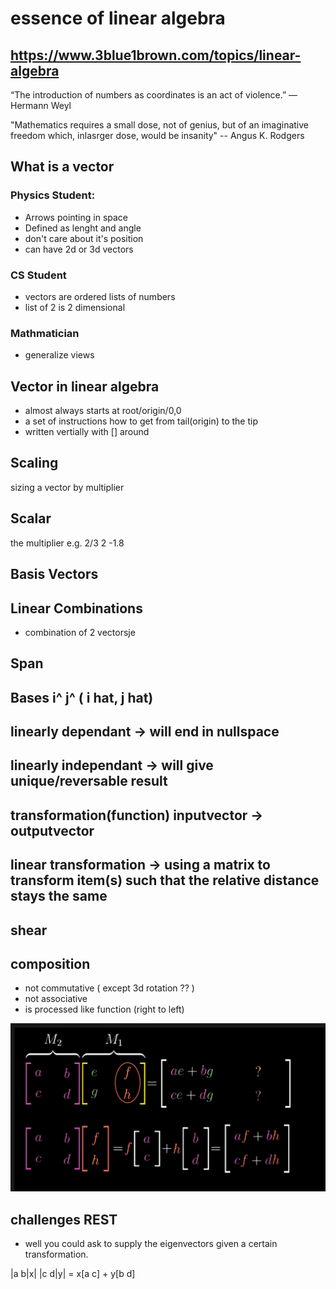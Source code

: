 # essence of linear algebra
## https://www.3blue1brown.com/topics/linear-algebra
“The introduction of numbers as coordinates is an act of violence.”
— Hermann Weyl 

"Mathematics requires a small dose, not of genius, but of an imaginative freedom which, inlasrger dose, would be insanity"
-- Angus K. Rodgers


## What is a vector
### Physics Student:
- Arrows pointing in space
- Defined as lenght and angle
- don't care about it's position
- can have 2d or 3d vectors

### CS Student
- vectors are ordered lists of numbers
- list of 2 is 2 dimensional

### Mathmatician
- generalize views

## Vector in linear algebra
- almost always starts at root/origin/0,0
- a set of instructions how to get from tail(origin) to the tip
- written vertially with [] around

## Scaling
sizing a vector by multiplier
## Scalar
the multiplier e.g. 2/3  2 -1.8

## Basis Vectors
## Linear Combinations
- combination of 2 vectorsje
## Span
## Bases i^ j^ ( i hat, j hat) 
## linearly dependant -> will end in nullspace
## linearly independant -> will give unique/reversable result
## transformation(function) inputvector -> outputvector
## linear transformation -> using a matrix to transform item(s) such that the relative distance stays the same
## shear
## composition
- not commutative ( except 3d rotation ?? ) 
- not associative
- is processed like function (right to left)

<img src="compositionmatrix.png" alt="Markdown Monster icon" />        

## challenges REST
- well you could ask to supply the eigenvectors given a certain transformation.

|a b|x|
|c d|y| =  x[a c] + y[b d]


